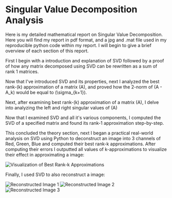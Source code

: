 # Singular Value Decomposition Analysis

Here is my detailed mathematical report on Singular Value Decomposition. Here you will find my report in pdf format, and a jpg and .mat file used in my reproducible python code within my report. I will begin to give a brief overview of each section of this report.

First I begin with a introduction and explanation of SVD followed by a proof of how any matrix decomposed using SVD can be rewritten as a sum of rank 1 matrices.

Now that I've introduced SVD and its properties, next I analyzed the best rank-\(k\) approximation of a matrix \(A\), and proved how the 2-norm of \(A - A_k\) would be equal to \(\sigma_{k+1}\).

Next, after examining best rank-\(k\) approximation of a matrix \(A\), I delve into analyzing the left and right singular values of \(A\)

Now that I examined SVD and all it's various components, I computed the SVD of a specified matrix and found its rank-1 approximation step-by-step.

This concluded the theory section, next I began a practical real-world analysis on SVD using Python to deconstruct an image into 3 channels of Red, Green, Blue and computed their best rank-k approximations. After computing their errors I outputted all values of k-approximations to visualize their effect in approximating a image:


![Visualization of Best Rank-k Approximations](output\k_approx_images.png)

Finally, I used SVD to also reconstruct a image:

![Reconstructed Image 1](output\reconstructed_images.png)
![Reconstructed Image 2](output\reconstructed_images_2.png)
![Reconstructed Image 3](output\reconstructed_images_3.png)



